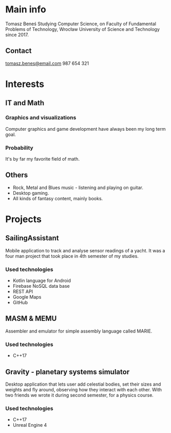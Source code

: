 # Main info

Tomasz Beneś
Studying Computer Science, on Faculty of Fundamental Problems of Technology, Wrocław University of Science and Technology since 2017.

## Contact

tomasz.benes@email.com
987 654 321

# Interests

## IT and Math

### Graphics and visualizations

Computer graphics and game development have always been my long term goal.

### Probability

It's by far my favorite field of math.

## Others

- Rock, Metal and Blues music - listening and playing on guitar.
- Desktop gaming.
- All kinds of fantasy content, mainly books.

# Projects

## SailingAssistant

Mobile application to track and analyse sensor readings of a yacht. It was a four man project that took place in 4th semester of my studies.

### Used technologies

- Kotlin language for Android
- Firebase NoSQL data base
- REST API
- Google Maps
- GitHub

## MASM & MEMU

Assembler and emulator for simple assembly language called MARIE.

### Used technologies

- C++17

## Gravity - planetary systems simulator

Desktop application that lets user add celestial bodies, set their sizes and weights and fly around, observing how they interact with each other. With two friends we wrote it during second semester, for a physics course.

### Used technologies

- C++17
- Unreal Engine 4

